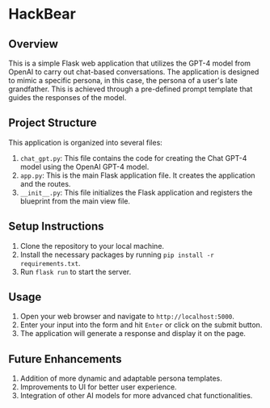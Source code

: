 # HackBear

## Overview

This is a simple Flask web application that utilizes the GPT-4 model from OpenAI to carry out chat-based conversations. The application is designed to mimic a specific persona, in this case, the persona of a user's late grandfather. This is achieved through a pre-defined prompt template that guides the responses of the model.

## Project Structure

This application is organized into several files:

1. `chat_gpt.py`: This file contains the code for creating the Chat GPT-4 model using the OpenAI GPT-4 model.
2. `app.py`: This is the main Flask application file. It creates the application and the routes.
3. `__init__.py`: This file initializes the Flask application and registers the blueprint from the main view file.

## Setup Instructions

1. Clone the repository to your local machine.
2. Install the necessary packages by running `pip install -r requirements.txt`.
3. Run `flask run` to start the server.

## Usage

1. Open your web browser and navigate to `http://localhost:5000`.
2. Enter your input into the form and hit `Enter` or click on the submit button.
3. The application will generate a response and display it on the page.

## Future Enhancements

1. Addition of more dynamic and adaptable persona templates.
2. Improvements to UI for better user experience.
3. Integration of other AI models for more advanced chat functionalities.

